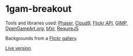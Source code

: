 # 1gam-breakout

Tools and libraries used: [Phaser](http://phaser.io/), [Cloud9](https://c9.io/),
[Flickr API](https://www.flickr.com/services/api/), [GIMP](http://www.gimp.org/),
[OpenGameArt.org](http://opengameart.org/content/breakout-graphics-no-shadow),
[bfxr](http://www.bfxr.net/), [RequireJS](http://www.requirejs.org/)

Backgrounds from a [Flickr gallery](https://www.flickr.com/photos/flickr/galleries/72157648726328108/).

[Live version](zekoff.com/1gam-breakout).